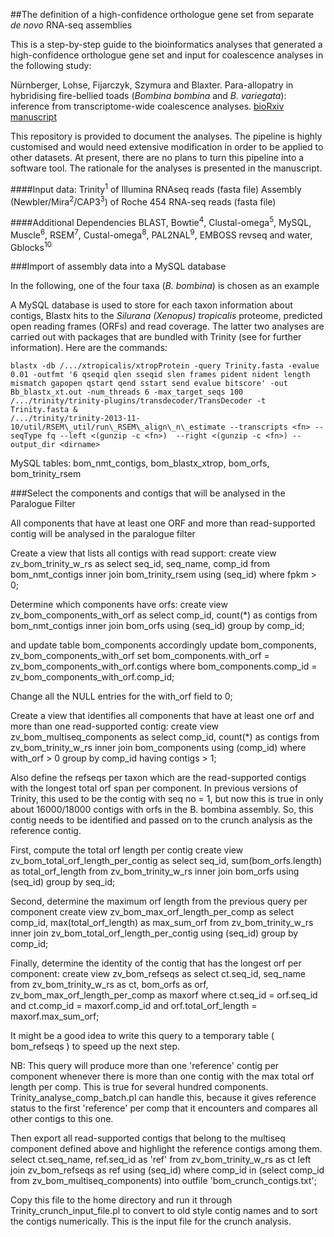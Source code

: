 
##The definition of a high-confidence orthologue gene set from separate *de novo* RNA-seq assemblies

This is a step-by-step guide to the bioinformatics analyses that generated a high-confidence orthologue gene set and input for coalescence analyses in the following study:

Nürnberger, Lohse, Fijarczyk, Szymura and Blaxter. Para-allopatry in hybridising fire-bellied toads (*Bombina bombina* and *B. variegata*): inference from transcriptome-wide coalescence analyses. [bioRxiv manuscript](http://biorxiv.org/content/early/2015/10/28/030056)

This repository is provided to document the analyses. The pipeline is highly customised and would need extensive modification in order to be applied to other datasets. At present, there are no plans to turn this pipeline into a software tool. The rationale for the analyses is presented in the manuscript. 


####Input data:
Trinity<sup>1</sup> of Illumina RNAseq reads (fasta file)
Assembly (Newbler/Mira<sup>2</sup>/CAP3<sup>3</sup>) of Roche 454 RNA-seq reads (fasta file)

####Additional Dependencies
BLAST, Bowtie<sup>4</sup>, Clustal-omega<sup>5</sup>, MySQL, Muscle<sup>6</sup>,  RSEM<sup>7</sup>, Custal-omega<sup>8</sup>, PAL2NAL<sup>9</sup>, EMBOSS revseq and water, Gblocks<sup>10</sup>


###Import of assembly data into a MySQL database

In the following, one of the four taxa (*B. bombina*) is chosen as an example

A MySQL database is used to store for each taxon information about contigs, Blastx hits to the *Silurana (Xenopus) tropicalis* proteome, predicted open reading frames (ORFs) and read coverage. The latter two analyses are carried out with packages that are bundled with Trinity (see for further information). Here are the commands:

	blastx -db /.../xtropicalis/xtropProtein -query Trinity.fasta -evalue 0.01 -outfmt '6 qseqid qlen sseqid slen frames pident nident length mismatch gapopen qstart qend sstart send evalue bitscore' -out Bb_blastx_xt.out -num_threads 6 -max_target_seqs 100
	/.../trinity/trinity-plugins/transdecoder/TransDecoder -t Trinity.fasta &
	/.../trinity/trinity-2013-11-10/util/RSEM\_util/run\_RSEM\_align\_n\_estimate --transcripts <fn> --seqType fq --left <(gunzip -c <fn>)  --right <(gunzip -c <fn>) --output_dir <dirname>

MySQL tables: bom\_nmt_contigs, bom\_blastx\_xtrop, bom\_orfs, bom\_trinity\_rsem

###Select the components and contigs that will be analysed in the Paralogue Filter

All components that have at least one ORF and more than read-supported contig will be analysed in the paralogue filter

Create a view that lists all contigs with read support:
	create view zv_bom_trinity_w_rs as select seq_id, seq_name, comp_id from bom_nmt_contigs inner join bom_trinity_rsem using (seq_id) where fpkm > 0;

Determine which components have orfs:
	create view zv_bom_components_with_orf as select comp_id, count(*) as contigs from bom_nmt_contigs inner join bom_orfs using (seq_id) group by comp_id;

and update table bom_components accordingly
	update bom_components, zv_bom_components_with_orf set bom_components.with_orf = zv_bom_components_with_orf.contigs where bom_components.comp_id = zv_bom_components_with_orf.comp_id;

Change all the NULL entries for the with_orf field to 0;

Create a view that identifies all components that have at least one orf and more than one read-supported contig:
	create view zv_bom_multiseq_components as select comp_id, count(*) as contigs from zv_bom_trinity_w_rs inner join bom_components using (comp_id) where with_orf > 0 group by comp_id having contigs > 1;

Also define the refseqs per taxon which are the read-supported contigs with the longest total orf span per component. In previous versions of Trinity, this used to be the contig with seq no = 1, but now this is true in only about 16000/18000 contigs with orfs in the B. bombina assembly. So, this contig needs to be identified and passed on to the crunch analysis as the reference contig.

First, compute  the total orf length per contig
	create view zv_bom_total_orf_length_per_contig as select seq_id, sum(bom_orfs.length) as total_orf_length from zv_bom_trinity_w_rs inner join bom_orfs using (seq_id) group by seq_id;

Second, determine the maximum orf length from the previous query per component
	create view zv_bom_max_orf_length_per_comp as select comp_id, max(total_orf_length) as max_sum_orf from zv_bom_trinity_w_rs inner join zv_bom_total_orf_length_per_contig using (seq_id) group by comp_id;

Finally, determine the identity of the contig that has the longest orf per component:
	create view zv_bom_refseqs as select ct.seq_id, seq_name from zv_bom_trinity_w_rs as ct, bom_orfs as orf, zv_bom_max_orf_length_per_comp as maxorf where ct.seq_id = orf.seq_id and ct.comp_id = maxorf.comp_id and orf.total_orf_length = maxorf.max_sum_orf;

It might be a good idea to write this query to a temporary table ( bom_refseqs ) to speed up the next step.

NB: This query will produce more than one 'reference' contig per component whenever there is more than one contig with the max total orf length per comp. This is true for several hundred components. Trinity_analyse_comp_batch.pl can handle this, because it gives reference status to the first 'reference' per comp that it encounters and compares all other contigs to this one. 

Then export all read-supported contigs that belong to the multiseq component defined above and highlight the reference contigs among them.
	select ct.seq_name, ref.seq_id as 'ref' from zv_bom_trinity_w_rs as ct left join zv_bom_refseqs as ref using (seq_id) where comp_id in (select comp_id from zv_bom_multiseq_components) into outfile 'bom_crunch_contigs.txt';

Copy this file to the home directory and run it through Trinity_crunch_input_file.pl to convert to old style contig names and to sort the contigs numerically. This is the input file for the crunch analysis.



